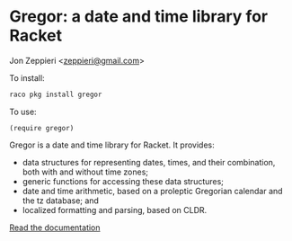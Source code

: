 # Gregor: a date and time library for Racket

Jon Zeppieri <[zeppieri@gmail.com](mailto:zeppieri@gmail.com)>

To install:
```sh
raco pkg install gregor
```

To use:
```racket
(require gregor)
```

Gregor is a date and time library for Racket. It provides:
- data structures for representing dates, times, and their combination, both with and without time zones;
- generic functions for accessing these data structures;
- date and time arithmetic, based on a proleptic Gregorian calendar and the tz database; and
- localized formatting and parsing, based on CLDR.

[Read the documentation](http://pkg-build.racket-lang.org/doc/gregor/index.html)
